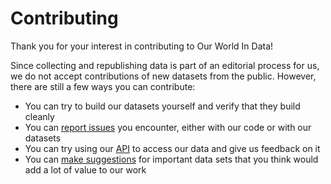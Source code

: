 # Contributing

Thank you for your interest in contributing to Our World In Data!

Since collecting and republishing data is part of an editorial process for us, we do not accept contributions of new datasets from the public. However, there are still a few ways you can contribute:

- You can try to build our datasets yourself and verify that they build cleanly
- You can [report issues](https://github.com/owid/etl/issues) you encounter, either with our code or with our datasets 
- You can try using our [API](api/index.ipynb) to access our data and give us feedback on it
- You can [make suggestions](https://github.com/owid/etl/discussions) for important data sets that you think would add a lot of value to our work